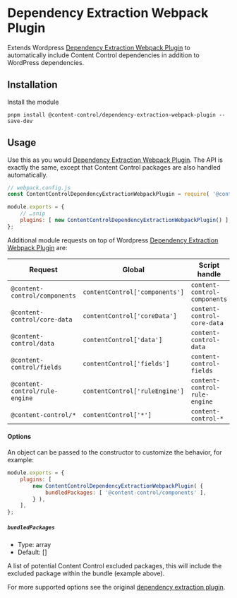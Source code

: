 # Dependency Extraction Webpack Plugin

Extends Wordpress [Dependency Extraction Webpack Plugin](https://github.com/WordPress/gutenberg/tree/master/packages/dependency-extraction-webpack-plugin) to automatically include Content Control dependencies in addition to WordPress dependencies.

## Installation

Install the module

```
pnpm install @content-control/dependency-extraction-webpack-plugin --save-dev
```

## Usage

Use this as you would [Dependency Extraction Webpack Plugin](https://github.com/WordPress/gutenberg/tree/master/packages/dependency-extraction-webpack-plugin). The API is exactly the same, except that Content Control packages are also handled automatically.

```js
// webpack.config.js
const ContentControlDependencyExtractionWebpackPlugin = require( '@content-control/dependency-extraction-webpack-plugin' );

module.exports = {
	// …snip
	plugins: [ new ContentControlDependencyExtractionWebpackPlugin() ],
};
```

Additional module requests on top of Wordpress [Dependency Extraction Webpack Plugin](https://github.com/WordPress/gutenberg/tree/master/packages/dependency-extraction-webpack-plugin) are:

| Request                        	| Global                   				| Script handle          				| Notes                                                   |
| --------------------------------- | ------------------------------------- | ------------------------------------- | ------------------------------------------------------- |
| `@content-control/components`     | `contentControl['components']`      	| `content-control-components`        	| |
| `@content-control/core-data`      | `contentControl['coreData']`      	| `content-control-core-data`        	| |
| `@content-control/data`      		| `contentControl['data']`      		| `content-control-data`        		| |
| `@content-control/fields`			| `contentControl['fields']`			| `content-control-fields`   			| |
| `@content-control/rule-engine`	| `contentControl['ruleEngine']`		| `content-control-rule-engine`   		| |
| `@content-control/*`              | `contentControl['*']`                	| `content-control-*`                 	| |

#### Options

An object can be passed to the constructor to customize the behavior, for example:

```js
module.exports = {
	plugins: [
		new ContentControlDependencyExtractionWebpackPlugin( {
			bundledPackages: [ '@content-control/components' ],
		} ),
	],
};
```

##### `bundledPackages`

-   Type: array
-   Default: []

A list of potential Content Control excluded packages, this will include the excluded package within the bundle (example above).

For more supported options see the original [dependency extraction plugin](https://github.com/WordPress/gutenberg/blob/trunk/packages/dependency-extraction-webpack-plugin/README.md#options).

